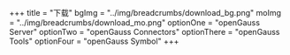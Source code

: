 +++
title = "下载"
bgImg = "../img/breadcrumbs/download_bg.png"
moImg = "../img/breadcrumbs/download_mo.png"
optionOne = "openGauss Server"
optionTwo = "openGauss Connectors"
optionThere = "openGauss Tools"
optionFour = "openGauss Symbol"
+++
